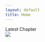 ```yaml
---
layout: default
title: Home
---
```

<div class="glitch" data-text="Latest Chapter">Latest Chapter</div>




<div class="chapter-pages">
    <a href="{{ site.baseurl }}{{ site.archive.last.url }}" title="Latest Chapter"><img src="{{ site.baseurl }}/assets/main/latest-cover.png"></a>
</div>